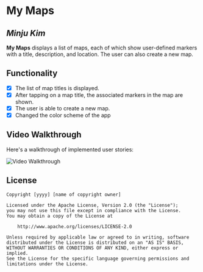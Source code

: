 # My Maps 

## *Minju Kim*

**My Maps** displays a list of maps, each of which show user-defined markers with a title, description, and location. The user can also create a new map. 

## Functionality 

* [x] The list of map titles is displayed.
* [x] After tapping on a map title, the associated markers in the map are shown.
* [x] The user is able to create a new map.
* [x] Changed the color scheme of the app

## Video Walkthrough

Here's a walkthrough of implemented user stories:

<img src='https://media.giphy.com/media/oamSZONUnslqaMZKBv/giphy.gif' title='Video Walkthrough' width='' alt='Video Walkthrough' />

## License

    Copyright [yyyy] [name of copyright owner]

    Licensed under the Apache License, Version 2.0 (the "License");
    you may not use this file except in compliance with the License.
    You may obtain a copy of the License at

        http://www.apache.org/licenses/LICENSE-2.0

    Unless required by applicable law or agreed to in writing, software
    distributed under the License is distributed on an "AS IS" BASIS,
    WITHOUT WARRANTIES OR CONDITIONS OF ANY KIND, either express or implied.
    See the License for the specific language governing permissions and
    limitations under the License.
